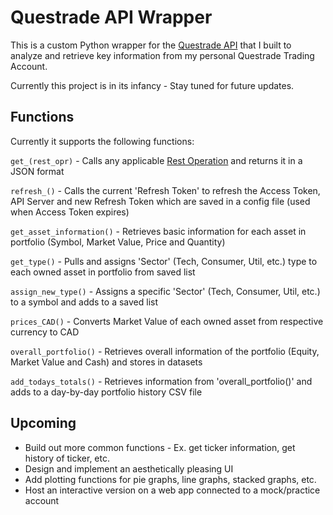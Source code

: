 # Questrade API Wrapper

This is a custom Python wrapper for the [Questrade API](https://www.questrade.com/api/documentation/getting-started) that I built to analyze and retrieve key information from my personal Questrade Trading Account.

Currently this project is in its infancy - Stay tuned for future updates.

## Functions

Currently it supports the following functions:

`get_(rest_opr)` - Calls any applicable [Rest Operation](https://www.questrade.com/api/documentation/rest-operations/account-calls/accounts-id-activities) and returns it in a JSON format

`refresh_()` - Calls the current 'Refresh Token' to refresh the Access Token, API Server and new Refresh Token which are saved in a config file (used when Access Token expires)

`get_asset_information()` - Retrieves basic information for each asset in portfolio (Symbol, Market Value, Price and Quantity)

`get_type()` - Pulls and assigns 'Sector' (Tech, Consumer, Util, etc.) type to each owned asset in portfolio from saved list

`assign_new_type()` - Assigns a specific 'Sector' (Tech, Consumer, Util, etc.) to a symbol and adds to a saved list

`prices_CAD()` - Converts Market Value of each owned asset from respective currency to CAD

`overall_portfolio()` - Retrieves overall information of the portfolio (Equity, Market Value and Cash) and stores in datasets

`add_todays_totals()` - Retrieves information from 'overall_portfolio()' and adds to a day-by-day portfolio history CSV file


## Upcoming
- Build out more common functions - Ex. get ticker information, get history of ticker, etc.
- Design and implement an aesthetically pleasing UI 
- Add plotting functions for pie graphs, line graphs, stacked graphs, etc.
- Host an interactive version on a web app connected to a mock/practice account
